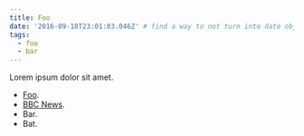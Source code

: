 ```yaml
---
title: Foo
date: '2016-09-18T23:01:03.046Z' # find a way to not turn into date obj
tags:
  - foo
  - bar
---
```

Lorem ipsum dolor sit amet.

- [Foo](/foo).
- [BBC News](http://news.bbc.co.uk).
- Bar.
- Bat.